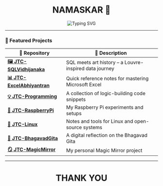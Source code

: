 <h1 align="center">NAMASKAR 🙏</h1>

<p align="center">
  <img src="https://readme-typing-svg.demolab.com font=Nunito&size=14&pause=1000&color=F70000FF&center=true&vCenter=true&width=600&lines=%F0%9F%8D%87+Raspberry+Pi+Enthusiast+|+%F0%9F%9B%A2%EF%B8%8F+Data+Storyteller+|+%F0%9F%92%BB+Knowledge+Curator" alt="Typing SVG" />
</p>

---

### 🚀 Featured Projects

| 📁 Repository | 📝 Description |
|--------------|----------------|
| [**🖼️ JTC-SQLVidhijanaka**](https://github.com/SimhaRepublik5885/JTC-SQLVidhijanaka) | SQL meets art history – a Louvre-inspired data journey |
| [**📊 JTC-ExcelAbhiyantran**](https://github.com/SimhaRepublik5885/JTC-ExcelAbhiyantran) | Quick reference notes for mastering Microsoft Excel |
| [**💡 JTC-Programming**](https://github.com/SimhaRepublik5885/JTC-Programming) | A collection of logic-building code snippets |
| [**🍓 JTC-RaspberryPi**](https://github.com/SimhaRepublik5885/JTC-RaspberryPi) | My Raspberry Pi experiments and setups |
| [**🐧 JTC-Linux**](https://github.com/SimhaRepublik5885/JTC-Linux) | Notes and tools for Linux and open-source systems |
| [**📖 JTC-BhagavadGita**](https://github.com/SimhaRepublik5885/JTC-BhagavadGita) | A digital reflection on the Bhagavad Gita |
| [**🪞 JTC-MagicMirror**](https://github.com/SimhaRepublik5885/JTC-MagicMirror) | My personal Magic Mirror project |

---
<h1 align="center">THANK YOU</h1>
